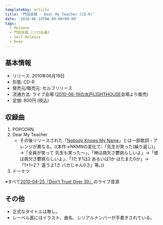 ```yaml
---
templateKey: article
title: '門田匡陽 - Dear My Teacher (CD-R)'
date: '2010-06-19T00:00:00+09:00'
tags:
  - Release
  - 門田匡陽 (ソロ名義)
  - Self-Release
  - Demo
---
```

## 基本情報

* リリース: 2010年06月19日
* 形態: CD-R
* 発売元/販売元: セルフリリース
* 流通方法: ライブ会場 ([2010-06-19の水戸LIGHTHOUSE](/articles/2010-06-19-000000)会場より販売)
* 定価: 800円 (税込)

## 収録曲

1. POPCORN
1. Dear My Teacher
   * その後リリースされた「[Nobody Knows My Name](/articles/2011-06-02-000000)」とは一部歌詞・アレンジが異なる。((本作→NKMNの変化で、「先生が笑った(繰り返し)」→「全員が笑って 先生も笑った～」、「神は病欠さ鬱病らしいよ」→「彼は病欠さ鬱病らしいよ」、「1たす1は2 あるいは1か はたまた0か」→「1+1=2？ 違うよ1さ バカじゃん0さ」等。))
1. ドーナツ

※すべて[2010-04-25『Don't Trust Over 30』](/articles/2010-04-25-000000)のライブ音源

## その他

* 正式なタイトルは無し。
* レーベル面にはイラスト、曲名、シリアルナンバーが手書きされている。

